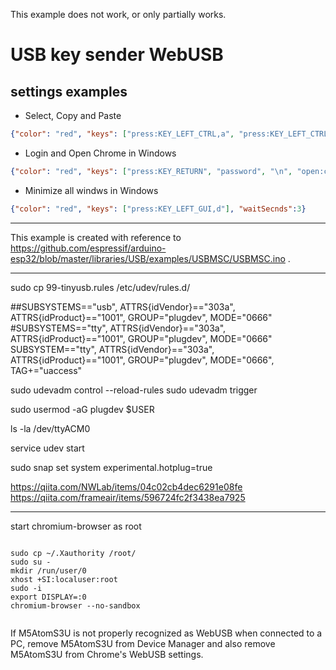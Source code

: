 This example does not work, or only partially works.

# USB key sender WebUSB

## settings examples


* Select, Copy and Paste
```json
{"color": "red", "keys": ["press:KEY_LEFT_CTRL,a", "press:KEY_LEFT_CTRL,c", "press:KEY_LEFT_CTRL,v"], "waitSecnds":3}
```

* Login and Open Chrome in Windows
```json
{"color": "red", "keys": ["press:KEY_RETURN", "password", "\n", "open:chrome"], "waitSecnds":3}
```

* Minimize all windws in Windows
```json
{"color": "red", "keys": ["press:KEY_LEFT_GUI,d"], "waitSecnds":3}
```



---

This example is created with reference to https://github.com/espressif/arduino-esp32/blob/master/libraries/USB/examples/USBMSC/USBMSC.ino .


---


sudo cp 99-tinyusb.rules /etc/udev/rules.d/

##SUBSYSTEMS=="usb", ATTRS{idVendor}=="303a", ATTRS{idProduct}=="1001", GROUP="plugdev", MODE="0666"
#SUBSYSTEMS=="tty", ATTRS{idVendor}=="303a", ATTRS{idProduct}=="1001", GROUP="plugdev", MODE="0666"
SUBSYSTEM=="tty", ATTRS{idVendor}=="303a", ATTRS{idProduct}=="1001", GROUP="plugdev", MODE="0666", TAG+="uaccess"

sudo udevadm control --reload-rules
sudo udevadm trigger

sudo usermod -aG plugdev $USER

ls -la /dev/ttyACM0

service udev start

sudo snap set system experimental.hotplug=true

https://qiita.com/NWLab/items/04c02cb4dec6291e08fe
https://qiita.com/frameair/items/596724fc2f3438ea7925

---

start chromium-browser as root

```

sudo cp ~/.Xauthority /root/
sudo su -
mkdir /run/user/0
xhost +SI:localuser:root
sudo -i
export DISPLAY=:0
chromium-browser --no-sandbox


```


If M5AtomS3U is not properly recognized as WebUSB when connected to a PC, remove M5AtomS3U from Device Manager and also remove M5AtomS3U from Chrome's WebUSB settings.
